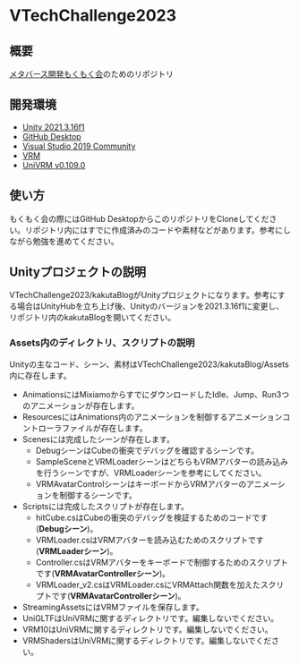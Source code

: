 # VTechChallenge2023
## 概要
[メタバース開発もくもく会](https://connpass.com/event/279669/)のためのリポジトリ

## 開発環境
- [Unity 2021.3.16f1](https://unity.com/releases/editor/whats-new/2021.3.16)
- [GitHub Desktop](https://desktop.github.com/)
- [Visual Studio 2019 Community](https://learn.microsoft.com/ja-jp/visualstudio/releases/2019/release-notes)
- [VRM](https://vrm.dev/)
- [UniVRM v0.109.0](https://github.com/vrm-c/UniVRM/releases)

## 使い方
もくもく会の際にはGitHub DesktopからこのリポジトリをCloneしてください。リポジトリ内にはすでに作成済みのコードや素材などがあります。参考にしながら勉強を進めてください。

## Unityプロジェクトの説明
VTechChallenge2023/kakutaBlogがUnityプロジェクトになります。参考にする場合はUnityHubを立ち上げ後、Unityのバージョンを2021.3.16f1に変更し、リポジトリ内のkakutaBlogを開いてください。
### Assets内のディレクトリ、スクリプトの説明
Unityの主なコード、シーン、素材はVTechChallenge2023/kakutaBlog/Assets内に存在します。
- AnimationsにはMixiamoからすでにダウンロードしたIdle、Jump、Run3つのアニメーションが存在します。
- ResourcesにはAnimations内のアニメーションを制御するアニメーションコントローラファイルが存在します。
- Scenesには完成したシーンが存在します。
   - DebugシーンはCubeの衝突でデバッグを確認するシーンです。
   - SampleSceneとVRMLoaderシーンはどちらもVRMアバターの読み込みを行うシーンですが、VRMLoaderシーンを参考にしてください。
   - VRMAvatarControlシーンはキーボードからVRMアバターのアニメーションを制御するシーンです。
- Scriptsには完成したスクリプトが存在します。
   - hitCube.csはCubeの衝突のデバッグを検証するためのコードです(**Debugシーン**)。
   - VRMLoader.csはVRMアバターを読み込むためのスクリプトです(**VRMLoaderシーン**)。
   - Controller.csはVRMアバターをキーボードで制御するためのスクリプトです(**VRMAvatarControllerシーン**)。
   - VRMLoader_v2.csはVRMLoader.csにVRMAttach関数を加えたスクリプトです(**VRMAvatarControllerシーン**)。
- StreamingAssetsにはVRMファイルを保存します。
- UniGLTFはUniVRMに関するディレクトリです。編集しないでください。
- VRM10はUniVRMに関するディレクトリです。編集しないでください。
- VRMShadersはUniVRMに関するディレクトリです。編集しないでください。
